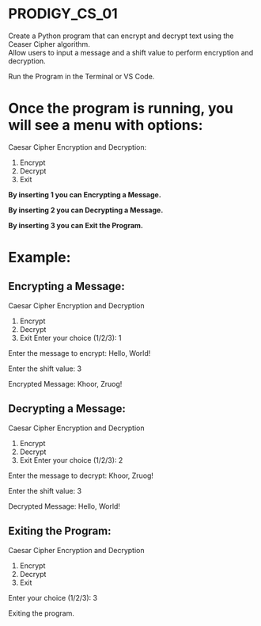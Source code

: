 # PRODIGY_CS_01
Create a Python program that can encrypt and decrypt text using the Ceaser Cipher algorithm.<br>
Allow users to input a message and a shift value to perform encryption and decryption.<br>


Run the Program in the Terminal or VS Code.


# Once the program is running, you will see a menu with options:

Caesar Cipher Encryption and Decryption:
1. Encrypt
2. Decrypt
3. Exit


**By inserting 1 you can Encrypting a Message.**

**By inserting 2 you can Decrypting a Message.**

**By inserting 3 you can Exit the Program.**



# Example:


## Encrypting a Message:

Caesar Cipher Encryption and Decryption
1. Encrypt
2. Decrypt
3. Exit
Enter your choice (1/2/3): 1

Enter the message to encrypt: Hello, World!

Enter the shift value: 3

Encrypted Message: Khoor, Zruog!



## Decrypting a Message:

Caesar Cipher Encryption and Decryption
1. Encrypt
2. Decrypt
3. Exit
Enter your choice (1/2/3): 2

Enter the message to decrypt: Khoor, Zruog!

Enter the shift value: 3

Decrypted Message: Hello, World!



## Exiting the Program:

Caesar Cipher Encryption and Decryption
1. Encrypt
2. Decrypt
3. Exit

Enter your choice (1/2/3): 3

Exiting the program.


